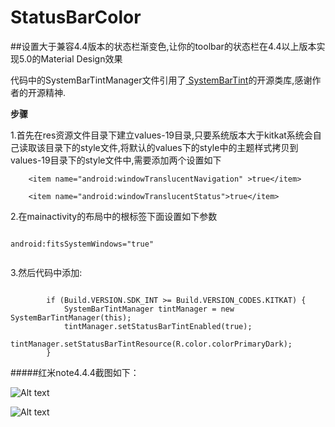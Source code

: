 # StatusBarColor
##设置大于兼容4.4版本的状态栏渐变色,让你的toolbar的状态栏在4.4以上版本实现5.0的Material Design效果

<p>代码中的SystemBarTintManager文件引用了<a href="https://github.com/jgilfelt/SystemBarTint" title="Title">
SystemBarTint</a>的开源类库,感谢作者的开源精神.</p>

**步骤**

1.首先在res资源文件目录下建立values-19目录,只要系统版本大于kitkat系统会自己读取该目录下的style文件,将默认的values下的style中的主题样式拷贝到values-19目录下的style文件中,需要添加两个设置如下

        <item name="android:windowTranslucentNavigation" >true</item>
        
        <item name="android:windowTranslucentStatus">true</item>


2.在mainactivity的布局中的根标签下面设置如下参数

<pre><code>
android:fitsSystemWindows="true"

</code></pre>


3.然后代码中添加:

<pre><code>
        if (Build.VERSION.SDK_INT >= Build.VERSION_CODES.KITKAT) {
            SystemBarTintManager tintManager = new SystemBarTintManager(this);
            tintManager.setStatusBarTintEnabled(true);
            tintManager.setStatusBarTintResource(R.color.colorPrimaryDark);
        }
</code></pre>

#####红米note4.4.4截图如下：

![Alt text](https://github.com/hzy87email/StatusBarColor/blob/master/screenshot/demo1.png)

![Alt text](https://github.com/hzy87email/StatusBarColor/blob/master/screenshot/demo2.png)


